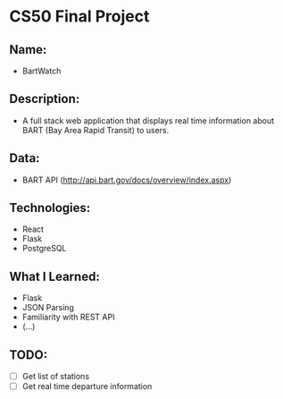 # CS50 Final Project

## Name: 
- BartWatch 

## Description: 
- A full stack web application that displays real time information about BART (Bay Area Rapid Transit) to users.

## Data: 
- BART API (http://api.bart.gov/docs/overview/index.aspx)

## Technologies:
- React
- Flask
- PostgreSQL

## What I Learned:

- Flask
- JSON Parsing
- Familiarity with REST API
- (...)

## TODO:
- [ ] Get list of stations
- [ ] Get real time departure information 
